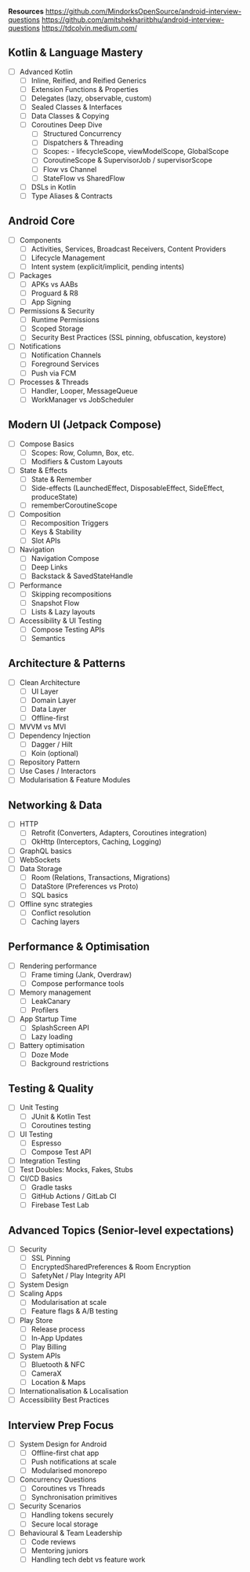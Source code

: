 
**Resources**
https://github.com/MindorksOpenSource/android-interview-questions
https://github.com/amitshekhariitbhu/android-interview-questions
https://tdcolvin.medium.com/
## Kotlin & Language Mastery
- [ ] Advanced Kotlin
	- [ ] Inline, Reified, and Reified Generics
	- [ ] Extension Functions & Properties
	- [ ] Delegates (lazy, observable, custom)
	- [ ] Sealed Classes & Interfaces
	- [ ] Data Classes & Copying
	- [ ] Coroutines Deep Dive
		- [ ] Structured Concurrency
		- [ ] Dispatchers & Threading
		- [ ] Scopes: - lifecycleScope, viewModelScope, GlobalScope
		- [ ] CoroutineScope & SupervisorJob / supervisorScope
		- [ ] Flow vs Channel
		- [ ] StateFlow vs SharedFlow
	- [ ] DSLs in Kotlin
	- [ ] Type Aliases & Contracts

## Android Core
- [ ] Components
	- [ ] Activities, Services, Broadcast Receivers, Content Providers
	- [ ] Lifecycle Management
	- [ ] Intent system (explicit/implicit, pending intents)
- [ ] Packages
	- [ ] APKs vs AABs
	- [ ] Proguard & R8
	- [ ] App Signing
- [ ] Permissions & Security
	- [ ] Runtime Permissions
	- [ ] Scoped Storage
	- [ ] Security Best Practices (SSL pinning, obfuscation, keystore)
- [ ] Notifications
	- [ ] Notification Channels
	- [ ] Foreground Services
	- [ ] Push via FCM
- [ ] Processes & Threads
	- [ ] Handler, Looper, MessageQueue
	- [ ] WorkManager vs JobScheduler

## Modern UI (Jetpack Compose)
- [ ] Compose Basics
	- [ ] Scopes: Row, Column, Box, etc.
	- [ ] Modifiers & Custom Layouts
- [ ] State & Effects
	- [ ] State & Remember
	- [ ] Side-effects (LaunchedEffect, DisposableEffect, SideEffect, produceState)
	- [ ] rememberCoroutineScope
- [ ] Composition
	- [ ] Recomposition Triggers
	- [ ] Keys & Stability
	- [ ] Slot APIs
- [ ] Navigation
	- [ ] Navigation Compose
	- [ ] Deep Links
	- [ ] Backstack & SavedStateHandle
- [ ] Performance
	- [ ] Skipping recompositions
	- [ ] Snapshot Flow
	- [ ] Lists & Lazy layouts
- [ ] Accessibility & UI Testing
	- [ ] Compose Testing APIs
	- [ ] Semantics

## Architecture & Patterns
- [ ] Clean Architecture
	- [ ] UI Layer
	- [ ] Domain Layer
	- [ ] Data Layer
	- [ ] Offline-first
- [ ] MVVM vs MVI
- [ ] Dependency Injection
	- [ ] Dagger / Hilt
	- [ ] Koin (optional)
- [ ] Repository Pattern
- [ ] Use Cases / Interactors
- [ ] Modularisation & Feature Modules

## Networking & Data
- [ ] HTTP
	- [ ] Retrofit (Converters, Adapters, Coroutines integration)
	- [ ] OkHttp (Interceptors, Caching, Logging)
- [ ] GraphQL basics
- [ ] WebSockets
- [ ] Data Storage
	- [ ] Room (Relations, Transactions, Migrations)
	- [ ] DataStore (Preferences vs Proto)
	- [ ] SQL basics
- [ ] Offline sync strategies
	- [ ] Conflict resolution
	- [ ] Caching layers

## Performance & Optimisation
- [ ] Rendering performance
	- [ ] Frame timing (Jank, Overdraw)
	- [ ] Compose performance tools
- [ ] Memory management
	- [ ] LeakCanary
	- [ ] Profilers
- [ ] App Startup Time
	- [ ] SplashScreen API
	- [ ] Lazy loading
- [ ] Battery optimisation
	- [ ] Doze Mode
	- [ ] Background restrictions

## Testing & Quality
- [ ] Unit Testing
	- [ ] JUnit & Kotlin Test
	- [ ] Coroutines testing
- [ ] UI Testing
	- [ ] Espresso
	- [ ] Compose Test API
- [ ] Integration Testing
- [ ] Test Doubles: Mocks, Fakes, Stubs
- [ ] CI/CD Basics
	- [ ] Gradle tasks
	- [ ] GitHub Actions / GitLab CI
	- [ ] Firebase Test Lab

## Advanced Topics (Senior-level expectations)
- [ ] Security
	- [ ] SSL Pinning
	- [ ] EncryptedSharedPreferences & Room Encryption
	- [ ] SafetyNet / Play Integrity API
- [ ] System Design
- [ ] Scaling Apps
	- [ ] Modularisation at scale
	- [ ] Feature flags & A/B testing
- [ ] Play Store
	- [ ] Release process
	- [ ] In-App Updates
	- [ ] Play Billing
- [ ] System APIs
	- [ ] Bluetooth & NFC
	- [ ] CameraX
	- [ ] Location & Maps
- [ ] Internationalisation & Localisation
- [ ] Accessibility Best Practices

## Interview Prep Focus
- [ ] System Design for Android
	- [ ] Offline-first chat app
	- [ ] Push notifications at scale
	- [ ] Modularised monorepo
- [ ] Concurrency Questions
	- [ ] Coroutines vs Threads
	- [ ] Synchronisation primitives
- [ ] Security Scenarios
	- [ ] Handling tokens securely
	- [ ] Secure local storage
- [ ] Behavioural & Team Leadership
	- [ ] Code reviews
	- [ ] Mentoring juniors
	- [ ] Handling tech debt vs feature work
